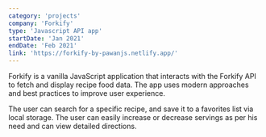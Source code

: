 ```yaml
---
category: 'projects'
company: 'Forkify'
type: 'Javascript API app'
startDate: 'Jan 2021'
endDate: 'Feb 2021'
link: 'https://forkify-by-pawanjs.netlify.app/'
---
```


Forkify is a vanilla JavaScript application that interacts with the Forkify API to fetch and display recipe food data. The app uses modern approaches and best practices to improve user experience.

The user can search for a specific recipe, and save it to a favorites list via local storage. The user can easily increase or decrease servings as per his need and can view detailed directions.
